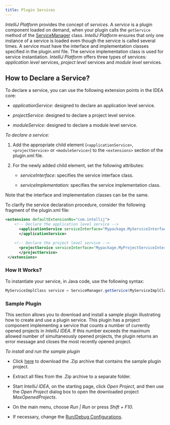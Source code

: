 ```yaml
---
title: Plugin Services
---
```


*IntelliJ Platform* provides the concept of _services_.
A _service_ is a plugin component loaded on demand, when your plugin calls the ```getService``` method of the
[ServiceManager](https://github.com/JetBrains/intellij-community/blob/master/platform/core-api/src/com/intellij/openapi/components/ServiceManager.java)
class.
*IntelliJ Platform* ensures that only one instance of a service is loaded even though the service is called several times.
A service must have the interface and implementation classes specified in the plugin.xml file.
The service implementation class is used for service instantiation.
*IntelliJ Platform* offers three types of services: _application level_ services, _project level_ services and _module level_ services.

## How to Declare a Service?

To declare a service, you can use the following extension points in the IDEA core:

* *applicationService*: designed to declare an application level service.

* *projectService*: designed to declare a project level service.

* *moduleService*: designed to declare a module level service.

*To declare a service:*

1. Add the appropriate child element (`<applicationService>`, `<projectService>` or `<moduleService>`) to the `<extensions>` section of the plugin.xml file.

2.  For the newly added child element, set the following attributes:

    *  *serviceInterface*: specifies the service interface class.

    *  *serviceImplementation*: specifies the service implementation class.

Note that the interface and implementation classes can be the same.

To clarify the service declaration procedure, consider the following fragment of the plugin.xml file:

```xml
<extensions defaultExtensionNs="com.intellij">
    <!-- Declare the application level service -->
      <applicationService serviceInterface="Mypackage.MyServiceInterfaceClass" serviceImplementation="Mypackage.MyServiceImplClass">
      </applicationService>

    <!-- Declare the project level service -->
      <projectService serviceInterface="Mypackage.MyProjectServiceInterfaceClass" serviceImplementation="Mypackage.MyProjectServiceImplClass">
      </projectService>
 </extensions>
```

### How It Works?

To instantiate your service, in Java code, use the following syntax:

```java
MyServiceImplClass service = ServiceManager.getService(MyServiceImplClass.class);
```


### Sample Plugin

This section allows you to download and install a sample plugin illustrating how to create and use a plugin service.
This plugin has a project component implementing a service that counts a number of currently opened projects in *IntelliJ IDEA*.
If this number exceeds the maximum allowed number of simultaneously opened projects, the plugin returns an error
message and closes the most recently opened project.

<!-- TODO Replace with other plugin URL when available-->

*To install and run the sample plugin*

*  Click [here](/attachments/MaxOpenedProjects.zip) to download the .Zip archive that contains the sample plugin project.

*  Extract all files from the .Zip archive to a separate folder.

*  Start *IntelliJ IDEA*, on the starting page, click *Open Project*, and then use the *Open Project* dialog box to open the downloaded project *MaxOpenedProjects*.

*  On the main menu, choose *Run \| Run* or press *Shift + F10*.

*  If necessary, change the [Run/Debug Configurations](http://www.jetbrains.com/idea/webhelp/run-debug-configuration-plugin.html).
